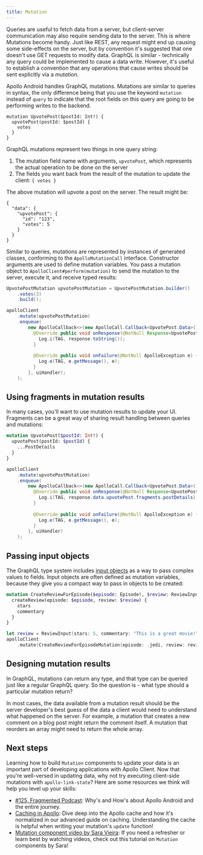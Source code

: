 ```yaml
---
title: Mutation
---
```


Queries are useful to fetch data from a server, but client-server communication may also require sending data to the server. This is where Mutations become handy.
Just like REST, any request might end up causing some side-effects on the server, but by convention it's suggested that one doesn't use GET requests to modify data. GraphQL is similar - technically any query could be implemented to cause a data write.
However, it's useful to establish a convention that any operations that cause writes should be sent explicitly via a *mutation*.

Apollo Android handles GraphQL mutations. Mutations are similar to queries in syntax, the only difference being that you use the keyword `mutation` instead of `query` to indicate that the root fields on this query are going to be performing writes to the backend.

```
mutation UpvotePost($postId: Int!) {
  upvotePost(postId: $postId) {
    votes
  }
}
```

GraphQL mutations represent two things in one query string:

1. The mutation field name with arguments, `upvotePost`, which represents the actual operation to be done on the server
2. The fields you want back from the result of the mutation to update the client: `{ votes }`

The above mutation will upvote a post on the server. The result might be:

```
{
  "data": {
    "upvotePost": {
      "id": "123",
      "votes": 5
    }
  }
}
```

Similar to queries, mutations are represented by instances of generated classes, conforming to the `ApolloMutationCall` interface. Constructor arguments are used to define mutation variables. You pass a mutation object to `ApolloClient#perform(mutation)` to send the mutation to the server, execute it, and receive typed results:

```java
UpvotePostMutation upvotePostMutation = UpvotePostMutation.builder()
    .votes(3)
    .build();

apolloClient
    .mutate(upvotePostMutation)
    .enqueue(
        new ApolloCallback<>(new ApolloCall.Callback<UpvotePost.Data>() {
          @Override public void onResponse(@NotNull Response<UpvotePost.Data> response) {
            Log.i(TAG, response.toString());
          }
        
          @Override public void onFailure(@NotNull ApolloException e) {
            Log.e(TAG, e.getMessage(), e);
          }
        }, uiHandler);
    );
```

<h2 id="fragments-in-mutation-results">Using fragments in mutation results</h2>

In many cases, you'll want to use mutation results to update your UI. Fragments can be a great way of sharing result handling between queries and mutations:

```graphql
mutation UpvotePost($postId: Int!) {
  upvotePost(postId: $postId) {
    ...PostDetails
  }
}
```

```java
apolloClient
    .mutate(upvotePostMutation)
    .enqueue(
        new ApolloCallback<>(new ApolloCall.Callback<UpvotePost.Data>() {
          @Override public void onResponse(@NotNull Response<UpvotePost.Data> response) {
            Log.i(TAG, response.data.upvotePost.fragments.postDetails);
          }
        
          @Override public void onFailure(@NotNull ApolloException e) {
            Log.e(TAG, e.getMessage(), e);
          }
        }, uiHandler)
    );
```

<h2 id="input-objects">Passing input objects</h2>

The GraphQL type system includes [input objects](http://graphql.org/learn/schema/#input-types) as a way to pass complex values to fields. Input objects are often defined as mutation variables, because they give you a compact way to pass in objects to be created:

```graphql
mutation CreateReviewForEpisode($episode: Episode!, $review: ReviewInput!) {
  createReview(episode: $episode, review: $review) {
    stars
    commentary
  }
}
```

```swift
let review = ReviewInput(stars: 5, commentary: "This is a great movie!")
apolloClient
    .mutate(CreateReviewForEpisodeMutation(episode: .jedi, review: review))
```

<h2 id="designing-mutation-results">Designing mutation results</h2>

In GraphQL, mutations can return any type, and that type can be queried just like a regular GraphQL query. So the question is - what type should a particular mutation return?

In most cases, the data available from a mutation result should be the server developer's best guess of the data a client would need to understand what happened on the server. For example, a mutation that creates a new comment on a blog post might return the comment itself. A mutation that reorders an array might need to return the whole array.

<h2 id="next-steps">Next steps</h2>

Learning how to build `Mutation` components to update your data is an important part of developing applications with Apollo Client. Now that you're well-versed in updating data, why not try executing client-side mutations with `apollo-link-state`? Here are some resources we think will help you level up your skills:

- [#125, Fragmented Podcast](http://fragmentedpodcast.com/episodes/125/): Why's and How's about Apollo Android and the entire journey.
- [Caching in Apollo](support-for-cached-responses.md): Dive deep into the Apollo cache and how it's normalized in our advanced guide on caching. Understanding the cache is helpful when writing your mutation's `update` function!
- [Mutation component video by Sara Vieira](https://youtu.be/2SYa0F50Mb4): If you need a refresher or learn best by watching videos, check out this tutorial on `Mutation` components by Sara!